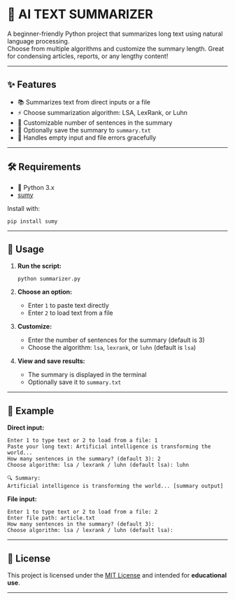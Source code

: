 # 📝 AI TEXT SUMMARIZER

A beginner-friendly Python project that summarizes long text using natural language processing.  
Choose from multiple algorithms and customize the summary length. Great for condensing articles, reports, or any lengthy content!

---

## ✨ Features

- 📚 Summarizes text from direct inputs or a file
- ⚡ Choose summarization algorithm: LSA, LexRank, or Luhn
- 📝 Customizable number of sentences in the summary
- 💾 Optionally save the summary to `summary.txt`
- 🚫 Handles empty input and file errors gracefully

---

## 🛠 Requirements

- 🐍 Python 3.x  
- [sumy](https://pypi.org/project/sumy/)

Install with:
```
pip install sumy
```

---

## 🚀 Usage

1. **Run the script:**
   ```
   python summarizer.py
   ```

2. **Choose an option:**
   - Enter `1` to paste text directly
   - Enter `2` to load text from a file

3. **Customize:**
   - Enter the number of sentences for the summary (default is 3)
   - Choose the algorithm: `lsa`, `lexrank`, or `luhn` (default is `lsa`)

4. **View and save results:**
   - The summary is displayed in the terminal
   - Optionally save it to `summary.txt`

---

## 📄 Example

**Direct input:**
```
Enter 1 to type text or 2 to load from a file: 1
Paste your long text: Artificial intelligence is transforming the world...
How many sentences in the summary? (default 3): 2
Choose algorithm: lsa / lexrank / luhn (default lsa): luhn

🔍 Summary:
Artificial intelligence is transforming the world... [summary output]
```

**File input:**
```
Enter 1 to type text or 2 to load from a file: 2
Enter file path: article.txt
How many sentences in the summary? (default 3): 
Choose algorithm: lsa / lexrank / luhn (default lsa): 
```

---

## 📜 License

This project is licensed under the [MIT License](../LICENSE) and intended for **educational use**.

---



